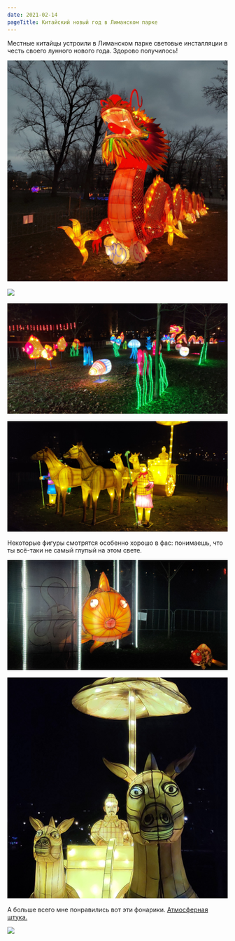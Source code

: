 ```yaml
---
date: 2021-02-14
pageTitle: Китайский новый год в Лиманском парке
---
```

Местные китайцы устроили в Лиманском парке световые инсталляции в честь своего лунного нового года. Здорово получилось!

![](P10211-170753.jpg)

![](P10211-170711.jpg)

![](P10214-204527.jpg)

![](P10214-204654.jpg)

Некоторые фигуры смотрятся особенно хорошо в фас: понимаешь, что ты всё-таки не самый глупый на этом свете.

![](P10214-204552.jpg)

![](P10214-204802.jpg)

А больше всего мне понравились вот эти фонарики. [Атмосферная штука.](../../moments/Китайские%20фонарики)

![](P10211-170832.jpg)
